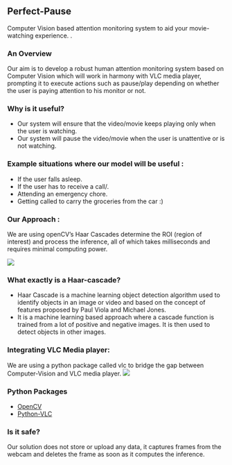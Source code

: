 <h2>Perfect-Pause</h2>
<p>Computer Vision based attention monitoring  system to aid your movie-watching experience. .</p>
<h3>An Overview</h3>
<p>Our aim is to develop a robust human attention monitoring system based on Computer Vision which will work in harmony with VLC media player, prompting it to execute actions such as pause/play depending on whether the user is paying attention to his monitor or not.</p>
<h3>Why is it useful?</h3>
<ul>
  <li>Our system will ensure that the video/movie keeps playing only when the user is watching.</li>
  <li>Our system will pause the video/movie when the user is unattentive or is not watching.</li>
</ul>
<h3>Example situations where our model will be useful :</h3>
<ul>
  <li>If the user falls asleep.</li>
  <li>If the user has to receive a call/.</li>
  <li>Attending an emergency chore.</li>
  <li>Getting called to carry the groceries from the car :)</li>
</ul>
<h3>Our Approach :</h3>
<p>We are using openCV’s Haar Cascades determine the ROI (region of interest) and process the inference, all of which takes milliseconds and requires minimal computing power.</p>
<img src = "https://user-images.githubusercontent.com/53506835/95672667-7df88f00-0bc0-11eb-9e0f-c71bdf60277d.png">

<h3>What exactly is a Haar-cascade?</h3>
<ul>
  <li>Haar Cascade is a machine learning object detection algorithm used to identify objects in an image or video and based on the concept of ​​ features proposed by Paul Viola and Michael Jones.</li>
  <li>It is a machine learning based approach where a cascade function is trained from a lot of positive and negative images. It is then used to detect objects in other images.</li>
</ul>
<h3>Integrating VLC Media player:</h3>
<p>We are using a python package called vlc to bridge the gap between Computer-Vision and VLC media player.
<img src="https://user-images.githubusercontent.com/53506835/95672355-bf3b6f80-0bbd-11eb-8fff-c7f4ef6a38ec.png">
<h3>Python Packages</h3>
<ul>
  <li><a href="https://opencv.org/">OpenCV</a></li>
  <li><a href="https://pypi.org/project/python-vlc/">Python-VLC</a></li>
</ul>
<h3>Is it safe?</h3>
<p>Our solution does not store or upload any data, it captures frames from the webcam and deletes the frame as soon as it computes the inference.
</p>
